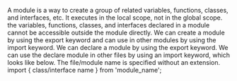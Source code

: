 A module is a way to create a group of related variables, functions, classes, and interfaces, etc. It executes in the local scope, not in the global scope. 
the variables, functions, classes, and interfaces declared in a module cannot be accessible outside the module directly. We can create a module by using the export keyword and can use in other modules by using the import keyword.
We can declare a module by using the export keyword.
We can use the declare module in other files by using an import keyword, which looks like below. The file/module name is specified without an extension.
import { class/interface name } from 'module_name';  